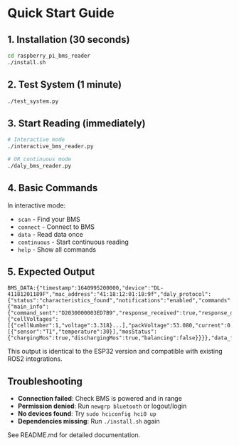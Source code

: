 # Quick Start Guide

## 1. Installation (30 seconds)
```bash
cd raspberry_pi_bms_reader
./install.sh
```

## 2. Test System (1 minute)
```bash
./test_system.py
```

## 3. Start Reading (immediately)
```bash
# Interactive mode
./interactive_bms_reader.py

# OR continuous mode
./daly_bms_reader.py
```

## 4. Basic Commands
In interactive mode:
- `scan` - Find your BMS
- `connect` - Connect to BMS  
- `data` - Read data once
- `continuous` - Start continuous reading
- `help` - Show all commands

## 5. Expected Output
```
BMS_DATA:{"timestamp":1640995200000,"device":"DL-41181201189F","mac_address":"41:18:12:01:18:9f","daly_protocol":{"status":"characteristics_found","notifications":"enabled","commands":{"main_info":{"command_sent":"D2030000003ED7B9","response_received":true,"response_data":"d2037c...","parsed_data":{"cellVoltages":[{"cellNumber":1,"voltage":3.318}...],"packVoltage":53.080,"current":0.0,"soc":90.4,"remainingCapacity":207.9,"totalCapacity":230,"cycles":1,"temperatures":[{"sensor":"T1","temperature":30}],"mosStatus":{"chargingMos":true,"dischargingMos":true,"balancing":false}}}},"data_found":true}
```

This output is identical to the ESP32 version and compatible with existing ROS2 integrations.

## Troubleshooting
- **Connection failed**: Check BMS is powered and in range
- **Permission denied**: Run `newgrp bluetooth` or logout/login
- **No devices found**: Try `sudo hciconfig hci0 up`
- **Dependencies missing**: Run `./install.sh` again

See README.md for detailed documentation.
